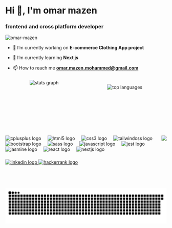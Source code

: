<h1 align="left">Hi 👋, I'm omar mazen</h1>
<h3 align="left">frontend and cross platform developer</h3>

<p align="left"> <img src="https://komarev.com/ghpvc/?username=omar-mazen&label=Profile%20views&color=0e75b6&style=flat" alt="omar-mazen" /> </p>

- 🔭 I’m currently working on **E-commerce Clothing App project**

- 🌱 I’m currently learning **Next js**

- 📫 How to reach me **omar.mazen.mohammed@gmail.com**
###

<div align="center" style="
    display: flex;
    justify-content: space-around;
">
  <img 
    src="https://github-readme-stats.vercel.app/api?username=omar-mazen&hide_title=false&hide_rank=false&show_icons=true&count_private=true&disable_animations=false&theme=dracula&locale=en&hide_border=false" 
    alt="stats graph" 
    style="height: 150px;"/>
  
  <img 
    src="https://github-readme-stats.vercel.app/api/top-langs?username=omar-mazen&show_icons=true&locale=en&layout=compact&theme=dracula" 
    alt="top languages" 
    style="height: 150px;"/>
</div>








###

<img align="right" height="150" src="https://github.com/omar-mazen/omar-mzen/blob/main/tenor.gif"  />

###

<div align="left">
  <img src="https://cdn.jsdelivr.net/gh/devicons/devicon/icons/cplusplus/cplusplus-original.svg" height="30" alt="cplusplus logo"  />
  <img width="12" />
  <img src="https://cdn.jsdelivr.net/gh/devicons/devicon/icons/html5/html5-original.svg" height="30" alt="html5 logo"  />
  <img width="12" />
  <img src="https://cdn.jsdelivr.net/gh/devicons/devicon/icons/css3/css3-original.svg" height="30" alt="css3 logo"  />
  <img width="12" />
  <img src="https://cdn.jsdelivr.net/gh/devicons/devicon/icons/tailwindcss/tailwindcss-original-wordmark.svg" height="30" alt="tailwindcss logo"  />
  <img width="12" />
  <img src="https://cdn.jsdelivr.net/gh/devicons/devicon/icons/bootstrap/bootstrap-original.svg" height="30" alt="bootstrap logo"  />
  <img width="12" />
  <img src="https://cdn.jsdelivr.net/gh/devicons/devicon/icons/sass/sass-original.svg" height="30" alt="sass logo"  />
  <img width="12" />
  <img src="https://cdn.jsdelivr.net/gh/devicons/devicon/icons/javascript/javascript-original.svg" height="30" alt="javascript logo"  />
  <img width="12" />
  <img src="https://cdn.jsdelivr.net/gh/devicons/devicon/icons/jest/jest-plain.svg" height="30" alt="jest logo"  />
  <img width="12" />
  <img src="https://cdn.jsdelivr.net/gh/devicons/devicon/icons/jasmine/jasmine-original.svg" height="30" alt="jasmine logo"  />
  <img width="12" />
  <img src="https://cdn.jsdelivr.net/gh/devicons/devicon/icons/react/react-original.svg" height="30" alt="react logo"  />
  <img width="12" />
  <img src="https://cdn.jsdelivr.net/gh/devicons/devicon/icons/nextjs/nextjs-original.svg" height="30" alt="nextjs logo"  />
</div>

###

<div align="left">
  <a href="https://www.linkedin.com/in/omar-mazen/" target="_blank">
    <img src="https://raw.githubusercontent.com/maurodesouza/profile-readme-generator/master/src/assets/icons/social/linkedin/default.svg" width="47" height="35" alt="linkedin logo"  />
  </a>
  <a href="https://www.hackerrank.com/profile/omar_mazen" target="_blank">
    <img src="https://raw.githubusercontent.com/maurodesouza/profile-readme-generator/master/src/assets/icons/social/hackerrank/default.svg" width="47" height="35" alt="hackerrank logo"  />
  </a>
</div>

###

<br clear="both">

![Snake animation](https://github.com/omar-mazen/omar-mazen/blob/output/snake.svg)
